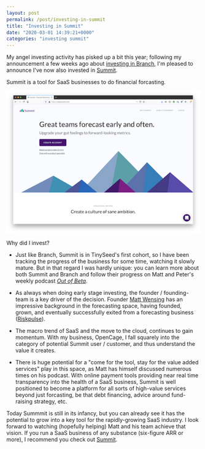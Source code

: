 ```yaml
---
layout: post
permalink: /post/investing-in-summit
title: "Investing in Summit"
date: "2020-03-01 14:39:21+0000"
categories: "investing summit"
---
```


My angel investing activity has pisked up a bit this year; following my announcement a few weeks ago about [investing in Branch](/post/investing-in-branch), I'm pleased to announce I've now also invested in [Summit](https://usesummit.com). 

Summit is a tool for SaaS businesses to do financial forcasting.

<div class="row pb20 pt20">
<div class="col-md-1"></div>
<div class="col-md-10 ctr">
  <a href="https://usesummit.com"><img src="/img/blog/summit.png"/></a>
</div>
<div class="col-md-1"></div>
</div>


Why did I invest?

* Just like Branch, Summit is in TinySeed's first cohort, so I have been
tracking the progress of the business for some time, watching it slowly mature.
But in that regard I was hardly unique: you can learn more about both Summit
and Branch and follow their progress on Matt and Peter's weekly podcast _[Out of Beta](https://outofbeta.fm/)_.

* As always when doing early stage investing, the founder / founding-team is
a key driver of the decision. Founder [Matt Wensing](https://twitter.com/mattwensing) has an impressive background in the forecasting space, having founded, grown, and eventually successfully exited from a forecasting business ([Riskpulse](https://riskpulse.com/)).

* The macro trend of SaaS and the move to the cloud, continues to gain
momentum. With my business, OpenCage, I fall squarely into the category of
potential Summit user / customer, and thus understand the value it creates.


* There is huge potential for a "come for the tool, stay for the value added services" play in this space, as Matt has himself discussed numerous times on his podcast. With online payment tools providing near real time transparency into the health of a SaaS business, Summit is well positioned to become a platform for all sorts of high-value services beyond just forcasting, be that debt financing, advice around fund-raising strategy, etc.

Today Summmit is still in its infancy, but you can already see it has the potential to grow into a key tool for the rapidly-growing SaaS industry. I look forward to watching (hopefully helping) Matt and his team achieve that vision. If you run a SaaS business of any substance (six-figure ARR or more), I recommend you check out [Summit](https://usesummit.com). 















